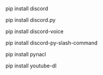 pip install discord

pip install discord.py

pip install discord-voice

pip install discord-py-slash-command

pip install pynacl

pip install youtube-dl

<!-- pip install --upgrade discord-components -->
<!-- pip install emoji -->
<!-- pip install --upgrade pip -->